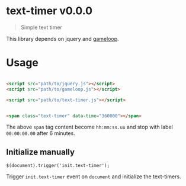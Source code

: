 # text-timer v0.0.0

> Simple text timer

This library depends on jquery and [gameloop](https://github.com/kt3k/gameloop).

# Usage

```html

<script src="path/to/jquery.js"></script>
<script src="path/to/gameloop.js"></script>

<script src="path/to/text-timer.js"></script>


<span class="text-timer" data-time="360000"></span>

```

The above `span` tag content become `hh:mm:ss.uu` and stop with label `00:00:00.00` after 6 minutes.


## Initialize manually

```
$(document).trigger('init.text-timer');
```

Trigger `init.text-timer` event on `document` and initialize the text-timers.

